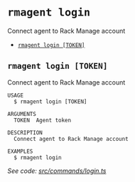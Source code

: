 `rmagent login`
===============

Connect agent to Rack Manage account

* [`rmagent login [TOKEN]`](#rmagent-login-token)

## `rmagent login [TOKEN]`

Connect agent to Rack Manage account

```
USAGE
  $ rmagent login [TOKEN]

ARGUMENTS
  TOKEN  Agent token

DESCRIPTION
  Connect agent to Rack Manage account

EXAMPLES
  $ rmagent login
```

_See code: [src/commands/login.ts](https://github.com/RackManage/agent/blob/v0.0.1/src/commands/login.ts)_
